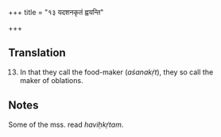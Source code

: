 +++
title = "१३ यदशनकृतं ह्वयन्ति"

+++
## Translation
13. In that they call the food-maker (*aśanakṛ́t*), they so call the  
maker of oblations.

## Notes
Some of the mss. read *haviḥkṛ́tam*.
